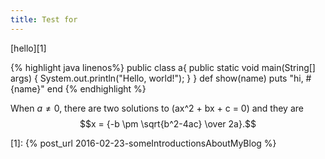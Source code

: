 ```yaml
---
title: Test for
---
```


[hello][1]

{% highlight java linenos%}
public class a{
    public static void main(String[] args)
    {
        System.out.println("Hello, world!");
    }
}
def show(name)
  puts "hi, #{name}"
end
{% endhighlight %}


When $a \ne 0$, there are two solutions to \(ax^2 + bx + c = 0\) and they are
$$x = {-b \pm \sqrt{b^2-4ac} \over 2a}.$$


[1]: {% post_url 2016-02-23-someIntroductionsAboutMyBlog %}
